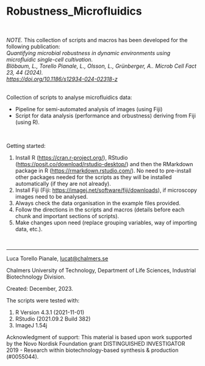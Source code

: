 # Robustness_Microfluidics
<br />

_NOTE._ This collection of scripts and macros has been developed for the following publication:  
*Quantifying microbial robustness in dynamic environments using microfluidic single-cell cultivation.  
Blöbaum, L., Torello Pianale, L., Olsson, L., Grünberger, A.. Microb Cell Fact 23, 44 (2024).  
https://doi.org/10.1186/s12934-024-02318-z*

<br />
Collection of scripts to analyse microfluidics data: 

- Pipeline for semi-automated analysis of images (using Fiji)
- Script for data analysis (performance and orbustness) deriving from Fiji (using R).
  
<br />

Getting started:

1. Install R (https://cran.r-project.org/), RStudio (https://posit.co/download/rstudio-desktop/) and then the RMarkdown package in R (https://rmarkdown.rstudio.com/). No need to pre-install other packages needed for the scripts as they will be installed automatically (if they are not already).
2. Install Fiji (Fiji: https://imagej.net/software/fiji/downloads), if microscopy images need to be analysed.
3. Always check the data organisation in the example files provided.
4. Follow the directions in the scripts and macros (details before each chunk and important sections of scripts).
5. Make changes upon need (replace grouping variables, way of importing data, etc.).
<br />

----

Luca Torello Pianale, lucat@chalmers.se

Chalmers University of Technology, Department of Life Sciences, Industrial Biotechnology Division. 

Created: December, 2023.

The scripts were tested with: 
1. R Version 4.3.1 (2021-11-01) 
2. RStudio (2021.09.2 Build 382) 
3. ImageJ 1.54j 

Acknowledgment of support: This material is based upon work supported by the Novo Nordisk Foundation grant DISTINGUISHED INVESTIGATOR 2019 - Research within biotechnology-based synthesis & production (#0055044). 
